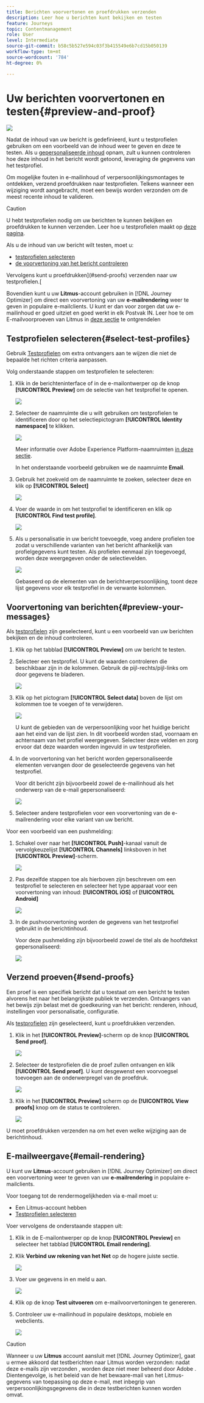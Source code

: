 ```yaml
---
title: Berichten voorvertonen en proefdrukken verzenden
description: Leer hoe u berichten kunt bekijken en testen
feature: Journeys
topic: Contentmanagement
role: User
level: Intermediate
source-git-commit: b58c5b527e594c03f3b415549e6b7cd15b050139
workflow-type: tm+mt
source-wordcount: '784'
ht-degree: 0%

---
```


# Uw berichten voorvertonen en testen{#preview-and-proof}

![](assets/do-not-localize/badge.png)

Nadat de inhoud van uw bericht is gedefinieerd, kunt u testprofielen gebruiken om een voorbeeld van de inhoud weer te geven en deze te testen. Als u [gepersonaliseerde inhoud](personalization/personalize.md) opnam, zult u kunnen controleren hoe deze inhoud in het bericht wordt getoond, leveraging de gegevens van het testprofiel.

Om mogelijke fouten in e-mailinhoud of verpersoonlijkingsmontages te ontdekken, verzend proefdrukken naar testprofielen. Telkens wanneer een wijziging wordt aangebracht, moet een bewijs worden verzonden om de meest recente inhoud te valideren.

>[!CAUTION]
>
>U hebt testprofielen nodig om uw berichten te kunnen bekijken en proefdrukken te kunnen verzenden. Leer hoe u testprofielen maakt op [deze pagina](building-journeys/creating-test-profiles.md).

Als u de inhoud van uw bericht wilt testen, moet u:

* [testprofielen selecteren](#select-test-profiles)
* [de voorvertoning van het bericht controleren](#preview-your-messages)

Vervolgens kunt u proefdrukken](#send-proofs) verzenden naar uw testprofielen.[

Bovendien kunt u uw **Litmus**-account gebruiken in [!DNL Journey Optimizer] om direct een voorvertoning van uw **e-mailrendering** weer te geven in populaire e-mailclients. U kunt er dan voor zorgen dat uw e-mailinhoud er goed uitziet en goed werkt in elk Postvak IN. Leer hoe te om E-mailvoorproeven van Litmus in [deze sectie](#email-rendering) te ontgrendelen

## Testprofielen selecteren{#select-test-profiles}

Gebruik [Testprofielen](building-journeys/creating-test-profiles.md) om extra ontvangers aan te wijzen die niet de bepaalde het richten criteria aanpassen.

Volg onderstaande stappen om testprofielen te selecteren:

1. Klik in de berichteninterface of in de e-mailontwerper op de knop **[!UICONTROL Preview]** om de selectie van het testprofiel te openen.

   ![](assets/email-preview-button.png)

1. Selecteer de naamruimte die u wilt gebruiken om testprofielen te identificeren door op het selectiepictogram **[!UICONTROL Identity namespace]** te klikken.

   ![](assets/previewselect-namespace.png)

   Meer informatie over Adobe Experience Platform-naamruimten [in deze sectie](https://experienceleague.adobe.com/docs/experience-platform/identity/namespaces.html?lang=en#getting-started).

   In het onderstaande voorbeeld gebruiken we de naamruimte **Email**.

1. Gebruik het zoekveld om de naamruimte te zoeken, selecteer deze en klik op **[!UICONTROL Select]**

   ![](assets/preview-email-namespace.png)

1. Voer de waarde in om het testprofiel te identificeren en klik op **[!UICONTROL Find test profile]**.

   ![](assets/preview-identity-value.png)

1. Als u personalisatie in uw bericht toevoegde, voeg andere profielen toe zodat u verschillende varianten van het bericht afhankelijk van profielgegevens kunt testen. Als profielen eenmaal zijn toegevoegd, worden deze weergegeven onder de selectievelden.

   ![](assets/preview-profile-list.png)

   Gebaseerd op de elementen van de berichtverpersoonlijking, toont deze lijst gegevens voor elk testprofiel in de verwante kolommen.

## Voorvertoning van berichten{#preview-your-messages}

Als [testprofielen](#select-test-profiles) zijn geselecteerd, kunt u een voorbeeld van uw berichten bekijken en de inhoud controleren.

1. Klik op het tabblad **[!UICONTROL Preview]** om uw bericht te testen.

1. Selecteer een testprofiel. U kunt de waarden controleren die beschikbaar zijn in de kolommen. Gebruik de pijl-rechts/pijl-links om door gegevens te bladeren.

   ![](assets/preview-tab-select-profile.png)

1. Klik op het pictogram **[!UICONTROL Select data]** boven de lijst om kolommen toe te voegen of te verwijderen.

   ![](assets/preview-select-data.png)

   U kunt de gebieden van de verpersoonlijking voor het huidige bericht aan het eind van de lijst zien. In dit voorbeeld worden stad, voornaam en achternaam van het profiel weergegeven. Selecteer deze velden en zorg ervoor dat deze waarden worden ingevuld in uw testprofielen.

1. In de voorvertoning van het bericht worden gepersonaliseerde elementen vervangen door de geselecteerde gegevens van het testprofiel.

   Voor dit bericht zijn bijvoorbeeld zowel de e-mailinhoud als het onderwerp van de e-mail gepersonaliseerd:

   ![](assets/preview-test-profile.png)

1. Selecteer andere testprofielen voor een voorvertoning van de e-mailrendering voor elke variant van uw bericht.

Voor een voorbeeld van een pushmelding:

1. Schakel over naar het **[!UICONTROL Push]**-kanaal vanuit de vervolgkeuzelijst **[!UICONTROL Channels]** linksboven in het **[!UICONTROL Preview]**-scherm.

   ![](assets/preview-select-channel.png)

1. Pas dezelfde stappen toe als hierboven zijn beschreven om een testprofiel te selecteren en selecteer het type apparaat voor een voorvertoning van inhoud: **[!UICONTROL iOS]** of **[!UICONTROL Android]**

   ![](assets/preview-iOS.png)

1. In de pushvoorvertoning worden de gegevens van het testprofiel gebruikt in de berichtinhoud.

   Voor deze pushmelding zijn bijvoorbeeld zowel de titel als de hoofdtekst gepersonaliseerd:

   ![](assets/preview-android.png)

## Verzend proeven{#send-proofs}

Een proef is een specifiek bericht dat u toestaat om een bericht te testen alvorens het naar het belangrijkste publiek te verzenden. Ontvangers van het bewijs zijn belast met de goedkeuring van het bericht: renderen, inhoud, instellingen voor personalisatie, configuratie.

Als [testprofielen](#select-test-profiles) zijn geselecteerd, kunt u proefdrukken verzenden.

1. Klik in het **[!UICONTROL Preview]**-scherm op de knop **[!UICONTROL Send proof]**.

   ![](assets/send-proof-button.png)

1. Selecteer de testprofielen die de proef zullen ontvangen en klik **[!UICONTROL Send proof]**. U kunt desgewenst een voorvoegsel toevoegen aan de onderwerpregel van de proefdruk.

   ![](assets/send-proof-select.png)

1. Klik in het **[!UICONTROL Preview]** scherm op de **[!UICONTROL View proofs]** knop om de status te controleren.

   ![](assets/send-proof-view.png)

U moet proefdrukken verzenden na om het even welke wijziging aan de berichtinhoud.

## E-mailweergave{#email-rendering}

U kunt uw **Litmus**-account gebruiken in [!DNL Journey Optimizer] om direct een voorvertoning weer te geven van uw **e-mailrendering** in populaire e-mailclients.

Voor toegang tot de rendermogelijkheden via e-mail moet u:

* Een Litmus-account hebben
* [Testprofielen selecteren](#select-test-profiles)

Voer vervolgens de onderstaande stappen uit:

1. Klik in de E-mailontwerper op de knop **[!UICONTROL Preview]** en selecteer het tabblad **[!UICONTROL Email rendering]**.

1. Klik **Verbind uw rekening van het Net** op de hogere juiste sectie.

   ![](assets/email-rendering-litmus.png)

1. Voer uw gegevens in en meld u aan.

   ![](assets/email-rendering-credentials.png)

1. Klik op de knop **Test uitvoeren** om e-mailvoorvertoningen te genereren.

1. Controleer uw e-mailinhoud in populaire desktops, mobiele en webclients.

   ![](assets/email-rendering-previews.png)

>[!CAUTION]
>
>Wanneer u uw **Litmus** account aansluit met [!DNL Journey Optimizer], gaat u ermee akkoord dat testberichten naar Litmus worden verzonden: nadat deze e-mails zijn verzonden , worden deze niet meer beheerd door Adobe . Dientengevolge, is het beleid van de het bewaare-mail van het Litmus- gegevens van toepassing op deze e-mail, met inbegrip van verpersoonlijkingsgegevens die in deze testberichten kunnen worden omvat.

